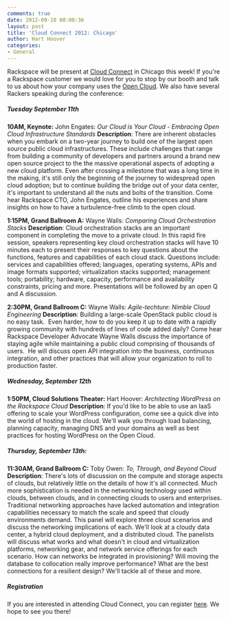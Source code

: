 ```yaml
---
comments: true
date: 2012-09-10 08:00:36
layout: post
title: 'Cloud Connect 2012: Chicago'
author: Hart Hoover
categories:
- General
---
```


Rackspace will be present at [Cloud Connect](http://www.cloudconnectevent.com/chicago/) in Chicago this week! If you're a Rackspace customer we would love for you to stop by our booth and talk to us about how your company uses the [Open Cloud](http://rackspace.com/cloud). We also have several Rackers speaking during the conference:
<!-- more -->

##### Tuesday September 11th


**10AM, Keynote:**
John Engates: _Our Cloud is Your Cloud - Embracing Open Cloud Infrastructure Standards_
**Description**: There are inherent obstacles when you embark on a two-year journey to build one of the largest open source public cloud infrastructures. These include challenges that range from building a community of developers and partners around a brand new open source project to the the massive operational aspects of adopting a new cloud platform. Even after crossing a milestone that was a long time in the making, it's still only the beginning of the journey to widespread open cloud adoption; but to continue building the bridge out of your data center, it's important to understand all the nuts and bolts of the transition. Come hear Rackspace CTO, John Engates, outline his experiences and share insights on how to have a turbulence-free climb to the open cloud.

**1:15PM, Grand Ballroom A:**
Wayne Walls: _Comparing Cloud Orchestration Stacks_
**Description**: Cloud orchestration stacks are an important component in completing the move to a private cloud. In this rapid fire session, speakers representing key cloud orchestration stacks will have 10 minutes each to present their responses to key questions about the functions, features and capabilities of each cloud stack. Questions include: services and capabilities offered; languages, operating systems, APIs and image formats supported; virtualization stacks supported; management tools; portability; hardware, capacity, performance and availability constraints, pricing and more. Presentations will be followed by an open Q and A discussion.

**2:30PM, Grand Ballroom C:**
Wayne Walls: _Agile-techture: Nimble Cloud Engineering_
**Description**: Building a large-scale OpenStack public cloud is no easy task.  Even harder, how to do you keep it up to date with a rapidly growing community with hundreds of lines of code added daily? Come hear Rackspace Developer Advocate Wayne Walls discuss the importance of staying agile while maintaining a public cloud comprising of thousands of users.  He will discuss open API integration into the business, continuous integration, and other practices that will allow your organization to roll to production faster.


##### Wednesday, September 12th


**1:50PM, Cloud Solutions Theater:**
Hart Hoover: _Architecting WordPress on the Rackspace Cloud_
**Description**: If you'd like to be able to use an IaaS offering to scale your WordPress configuration, come see a quick dive into the world of hosting in the cloud. We'll walk you through load balancing, planning capacity, managing DNS and your domains as well as best practices for hosting WordPress on the Open Cloud.


##### Thursday, September 13th:


**11:30AM, Grand Ballroom C:**
Toby Owen: _To, Through, and Beyond Cloud_
**Description**: There's lots of discussion on the compute and storage aspects of clouds, but relatively little on the details of how it's all connected. Much more sophistication is needed in the networking technology used within clouds, between clouds, and in connecting clouds to users and enterprises. Traditional networking approaches have lacked automation and integration capabilities necessary to match the scale and speed that cloudy environments demand. This panel will explore three cloud scenarios and discuss the networking implications of each. We'll look at a cloudy data center, a hybrid cloud deployment, and a distributed cloud. The panelists will discuss what works and what doesn't in cloud and virtualization platforms, networking gear, and network service offerings for each scenario. How can networks be integrated in provisioning? Will moving the database to collocation really improve performance? What are the best connections for a resilient design? We'll tackle all of these and more.


##### Registration


If you are interested in attending Cloud Connect, you can register [here](https://cloudconnectevent.reg.techweb.com/chi/2012/Registrations/Registration). We hope to see you there!
